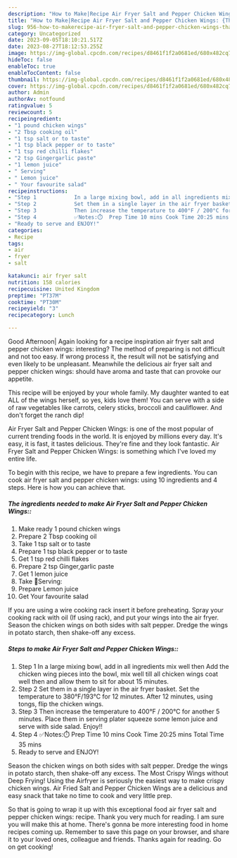 ```yaml
---
description: "How to Make|Recipe Air Fryer Salt and Pepper Chicken Wings: {That is Delicious"
title: "How to Make|Recipe Air Fryer Salt and Pepper Chicken Wings: {That is Delicious"
slug: 956-how-to-makerecipe-air-fryer-salt-and-pepper-chicken-wings-that-is-delicious
category: Uncategorized
date: 2023-09-05T18:10:21.517Z
date: 2023-08-27T18:12:53.255Z
image: https://img-global.cpcdn.com/recipes/d8461f1f2a0681ed/680x482cq70/air-fryer-salt-and-pepper-chicken-wings-recipe-main-photo.jpg
hideToc: false
enableToc: true
enableTocContent: false
thumbnail: https://img-global.cpcdn.com/recipes/d8461f1f2a0681ed/680x482cq70/air-fryer-salt-and-pepper-chicken-wings-recipe-main-photo.jpg
cover: https://img-global.cpcdn.com/recipes/d8461f1f2a0681ed/680x482cq70/air-fryer-salt-and-pepper-chicken-wings-recipe-main-photo.jpg
author: Admin
authorAv: notfound
ratingvalue: 5
reviewcount: 5
recipeingredient:
- "1 pound chicken wings"
- "2 Tbsp cooking oil"
- "1 tsp salt or to taste"
- "1 tsp black pepper or to taste"
- "1 tsp red chilli flakes"
- "2 tsp Gingergarlic paste"
- "1 lemon juice"
- " Serving"
- " Lemon juice"
- " Your favourite salad"
recipeinstructions:
- "Step 1            In a large mixing bowl, add in all ingredients mix well then Add the chicken wing pieces into the bowl, mix well till all chicken wings coat well then and allow them to sit for about 15 minutes."
- "Step 2            Set them in a single layer in the air fryer basket. Set the temperature to 380°F/193°C for 12 minutes. After 12 minutes, using tongs, flip the chicken wings."
- "Step 3            Then increase the temperature to 400°F / 200°C for another 5 minutes.  Place them in serving plater squeeze some lemon juice and serve with side salad.  Enjoy!!"
- "Step 4            ✅Notes:⏱️  Prep Time 10 mins Cook Time 20:25 mins Total Time 35 mins"
- "Ready to serve and ENJOY!"
categories:
- Recipe
tags:
- air
- fryer
- salt

katakunci: air fryer salt 
nutrition: 158 calories
recipecuisine: United Kingdom
preptime: "PT37M"
cooktime: "PT30M"
recipeyield: "3"
recipecategory: Lunch

---
```



Good Afternoon| Again looking for a recipe inspiration air fryer salt and pepper chicken wings: interesting? The method of preparing is not difficult and not too easy. If wrong process it, the result will not be satisfying and even likely to be unpleasant. Meanwhile the delicious air fryer salt and pepper chicken wings: should have aroma and taste that can provoke our appetite.





This recipe will be enjoyed by your whole family. My daughter wanted to eat ALL of the wings herself, so yes, kids love them! You can serve with a side of raw vegetables like carrots, celery sticks, broccoli and cauliflower. And don&#39;t forget the ranch dip!

Air Fryer Salt and Pepper Chicken Wings: is one of the most popular of current trending foods in the world. It is enjoyed by millions every day. It's easy, it is fast, it tastes delicious. They're fine and they look fantastic. Air Fryer Salt and Pepper Chicken Wings: is something which I've loved my entire life.


To begin with this recipe, we have to prepare a few ingredients. You can cook air fryer salt and pepper chicken wings: using 10 ingredients and 4 steps. Here is how you can achieve that.

<!--inarticleads1-->

##### The ingredients needed to make Air Fryer Salt and Pepper Chicken Wings::

1. Make ready 1 pound chicken wings
1. Prepare 2 Tbsp cooking oil
1. Take 1 tsp salt or to taste
1. Prepare 1 tsp black pepper or to taste
1. Get 1 tsp red chilli flakes
1. Prepare 2 tsp Ginger,garlic paste
1. Get 1 lemon juice
1. Take  🌻Serving:
1. Prepare  Lemon juice
1. Get  Your favourite salad


If you are using a wire cooking rack insert it before preheating. Spray your cooking rack with oil (If using rack), and put your wings into the air fryer. Season the chicken wings on both sides with salt pepper. Dredge the wings in potato starch, then shake-off any excess. 

<!--inarticleads2-->

##### Steps to make Air Fryer Salt and Pepper Chicken Wings::

1. Step 1            In a large mixing bowl, add in all ingredients mix well then Add the chicken wing pieces into the bowl, mix well till all chicken wings coat well then and allow them to sit for about 15 minutes.
1. Step 2            Set them in a single layer in the air fryer basket. Set the temperature to 380°F/193°C for 12 minutes. After 12 minutes, using tongs, flip the chicken wings.
1. Step 3            Then increase the temperature to 400°F / 200°C for another 5 minutes.  Place them in serving plater squeeze some lemon juice and serve with side salad.  Enjoy!!
1. Step 4            ✅Notes:⏱️  Prep Time 10 mins Cook Time 20:25 mins Total Time 35 mins
1. Ready to serve and ENJOY!

Season the chicken wings on both sides with salt pepper. Dredge the wings in potato starch, then shake-off any excess. The Most Crispy Wings without Deep Frying! Using the Airfryer is seriously the easiest way to make crispy chicken wings. Air Fried Salt and Pepper Chicken Wings are a delicious and easy snack that take no time to cook and very little prep. 

So that is going to wrap it up with this exceptional food air fryer salt and pepper chicken wings: recipe. Thank you very much for reading. I am sure you will make this at home. There's gonna be more interesting food in home recipes coming up. Remember to save this page on your browser, and share it to your loved ones, colleague and friends. Thanks again for reading. Go on get cooking!
